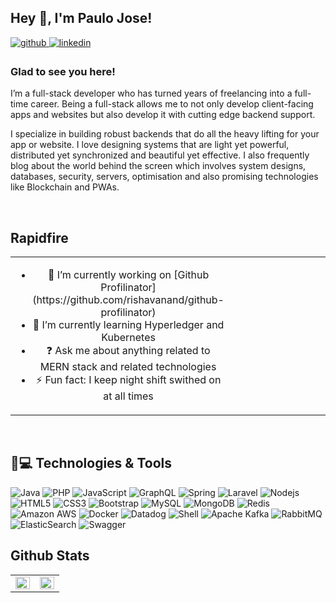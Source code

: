 ## Hey 👋, I'm Paulo Jose!  
  

<a href="https://github.com/paulo-ufabc" target="_blank">
<img src=https://img.shields.io/badge/github-%2324292e.svg?&style=for-the-badge&logo=github&logoColor=white alt=github style="margin-bottom: 5px;" />
</a>
<a href="https://linkedin.com/in/paulo-jose-nascimento" target="_blank">
<img src=https://img.shields.io/badge/linkedin-%231E77B5.svg?&style=for-the-badge&logo=linkedin&logoColor=white alt=linkedin style="margin-bottom: 5px;" />
</a>  
  



### Glad to see you here!  
I’m a full-stack developer who has turned years of freelancing into a full-time career. Being a full-stack allows me to not only develop client-facing apps and websites but also develop it with cutting edge backend support.

I specialize in building robust backends that do all the heavy lifting for your app or website. I love designing systems that are light yet powerful, distributed yet synchronized and beautiful yet effective. I also frequently blog about the world behind the screen which involves system designs, databases, security, servers, optimisation and also promising technologies like Blockchain and PWAs.  
  

<br/>  


## Rapidfire  
<table><tr><td valign="top" width="50%">

- <div align="center">🔭 I’m currently working on [Github Profilinator](https://github.com/rishavanand/github-profilinator)</div>  
  

- <div align="center">🌱 I’m currently learning Hyperledger and Kubernetes</div>  
  

- <div align="center">❓ Ask me about anything related to MERN stack and related technologies</div>  
  

- <div align="center">⚡ Fun fact: I keep night shift swithed on at all times </div>  


</td><td valign="top" width="50%">



</td></tr></table>  

<br/>  


## 🚀💻 Technologies & Tools
![Java](https://img.shields.io/badge/Java-ED8B00?style=for-the-badge&logo=openjdk&logoColor=white)
![PHP](https://img.shields.io/badge/PHP-777BB4?style=for-the-badge&logo=php&logoColor=white)
![JavaScript](https://img.shields.io/badge/-JavaScript-black?style=flat-square&logo=javascript)
![GraphQL](https://img.shields.io/badge/-GraphQL-E10098?style=flat-square&logo=graphql)
![Spring](https://img.shields.io/badge/Spring-6DB33F?style=for-the-badge&logo=spring&logoColor=white)
![Laravel](https://img.shields.io/badge/Laravel-FF2D20?style=for-the-badge&logo=laravel&logoColor=white)
![Nodejs](https://img.shields.io/badge/-Nodejs-black?style=flat-square&logo=Node.js)
![HTML5](https://img.shields.io/badge/-HTML5-E34F26?style=flat-square&logo=html5&logoColor=white)
![CSS3](https://img.shields.io/badge/-CSS3-1572B6?style=flat-square&logo=css3) 
![Bootstrap](https://img.shields.io/badge/Bootstrap-563D7C?style=for-the-badge&logo=bootstrap&logoColor=white)
![MySQL](https://img.shields.io/badge/-MySQL-black?style=flat-square&logo=mysql)
![MongoDB](https://img.shields.io/badge/-MongoDB-black?style=flat-square&logo=mongodb)
![Redis](https://img.shields.io/badge/redis-%23DD0031.svg?style=for-the-badge&logo=redis&logoColor=white)
![Amazon AWS](https://img.shields.io/badge/Amazon%20AWS-232F3E?style=flat-square&logo=amazon-aws)
![Docker](https://img.shields.io/badge/-Docker-black?style=flat-square&logo=docker)
![Datadog](https://img.shields.io/badge/datadog-%23632CA6.svg?style=for-the-badge&logo=datadog&logoColor=white)
![Shell](https://img.shields.io/badge/Shell_Script-121011?style=for-the-badge&logo=gnu-bash&logoColor=white)
![Apache Kafka](https://img.shields.io/badge/Apache%20Kafka-000?style=for-the-badge&logo=apachekafka)
![RabbitMQ](https://img.shields.io/badge/Rabbitmq-FF6600?style=for-the-badge&logo=rabbitmq&logoColor=white)
![ElasticSearch](https://img.shields.io/badge/-ElasticSearch-005571?style=for-the-badge&logo=elasticsearch)
![Swagger](https://img.shields.io/badge/-Swagger-%23Clojure?style=for-the-badge&logo=swagger&logoColor=white)

## Github Stats  
<table><tr><td valign="top" width="50%">

<img loading="lazy" src="https://github-readme-stats.vercel.app/api?username=paulo-ufabc&show_icons=true&count_private=true&hide_border=true" align="left" style="width: 100%" />

</td><td valign="top" width="50%">

<img loading="lazy" src="https://github-readme-stats.vercel.app/api/top-langs/?username=paulo-ufabc&hide_border=true&layout=compact" align="left" style="width: 100%" />

</td></tr></table>  
